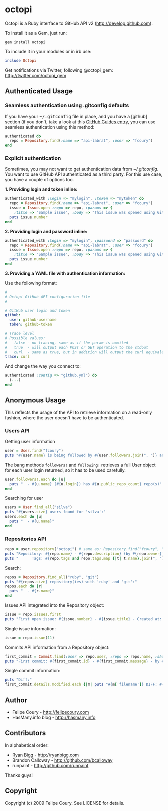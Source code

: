 # octopi

Octopi is a Ruby interface to GitHub API v2 (http://develop.github.com).

To install it as a Gem, just run:

```shell
gem install octopi
```

To include it in your modules or in irb use:

```ruby
include Octopi
```

Get notifications via Twitter, following @octopi_gem:
http://twitter.com/octopi_gem

## Authenticated Usage

### Seamless authentication using .gitconfig defaults

If you have your <tt>~/.gitconfig</tt> file in place, and you have a [github] section (if you don't, take a look at this [GitHub Guides entry](http://github.com/guides/tell-git-your-user-name-and-email-address), you can use seamless authentication using this method:

```ruby
authenticated do
  repo = Repository.find(:name => "api-labrat", :user => "fcoury")
end
```

### Explicit authentication

Sometimes, you may not want to get authentication data from _~/.gitconfig_. You want to use GitHub API authenticated as a third party. For this use case, you have a couple of options too.

**1. Providing login and token inline:**

```ruby
authenticated_with :login => "mylogin", :token => "mytoken" do
  repo = Repository.find(:name => "api-labrat", :user => "fcoury")
  issue = Issue.open :repo => repo, :params => {
    :title => "Sample issue", :body => "This issue was opened using GitHub API and Octopi" }
  puts issue.number
end
```

**2. Providing login and password inline:**

```ruby
authenticated_with :login => "mylogin", :password => "password" do
  repo = Repository.find(:name => "api-labrat", :user => "fcoury")
  issue = Issue.open :repo => repo, :params => {
    :title => "Sample issue", :body => "This issue was opened using GitHub API and Octopi" }
  puts issue.number
end
```

**3. Providing a YAML file with authentication information:**

Use the following format:

```yaml
#
# Octopi GitHub API configuration file
#

# GitHub user login and token
github:
  user: github-username
  token: github-token

# Trace level
# Possible values:
#   false - no tracing, same as if the param is ommited
#   true  - will output each POST or GET operation to the stdout
#   curl  - same as true, but in addition will output the curl equivalent of each command (for debugging)
trace: curl
```

And change the way you connect to:

```ruby
authenticated :config => "github.yml") do
  (...)
end
```

## Anonymous Usage

This reflects the usage of the API to retrieve information on a read-only fashion, where the user doesn't have to be authenticated.

### Users API

Getting user information

```ruby
user = User.find("fcoury")
puts "#{user.name} is being followed by #{user.followers.join(", ")} and following #{user.following.join(", ")}"
```

The bang methods `followers!` and `following!` retrieves a full User object for each user login returned, so it has to be used carefully.

```ruby
user.followers!.each do |u|
  puts "  - #{u.name} (#{u.login}) has #{u.public_repo_count} repo(s)"
end
```

Searching for user

```ruby
users = User.find_all("silva")
puts "#{users.size} users found for 'silva':"
users.each do |u|
  puts "  - #{u.name}"
end
```

### Repositories API

```ruby
repo = user.repository("octopi") # same as: Repository.find("fcoury", "octopi")
puts "Repository: #{repo.name} - #{repo.description} (by #{repo.owner}) - #{repo.url}"
puts "      Tags: #{repo.tags and repo.tags.map {|t| t.name}.join(", ")}"
```

Search:

```ruby
repos = Repository.find_all("ruby", "git")
puts "#{repos.size} repository(ies) with 'ruby' and 'git':"
repos.each do |r|
  puts "  - #{r.name}"
end
```

Issues API integrated into the Repository object:

```ruby
issue = repo.issues.first
puts "First open issue: #{issue.number} - #{issue.title} - Created at: #{issue.created_at}"
```

Single issue information:

```ruby
issue = repo.issue(11)
```

Commits API information from a Repository object:

```ruby
first_commit = Commit.find(:user => repo.user, :repo => repo.name, :sha => repo.commits.first.id)
puts "First commit: #{first_commit.id} - #{first_commit.message} - by #{first_commit.author['name']}"
```

Single commit information:

```ruby
puts "Diff:"
first_commit.details.modified.each {|m| puts "#{m['filename']} DIFF: #{m['diff']}" }
```

## Author

* Felipe Coury - http://felipecoury.com
* HasMany.info blog - http://hasmany.info

## Contributors

In alphabetical order:

* Ryan Bigg - http://ryanbigg.com
* Brandon Calloway - http://github.com/bcalloway
* runpaint - http://github.com/runpaint

Thanks guys!

## Copyright

Copyright (c) 2009 Felipe Coury. See LICENSE for details.
